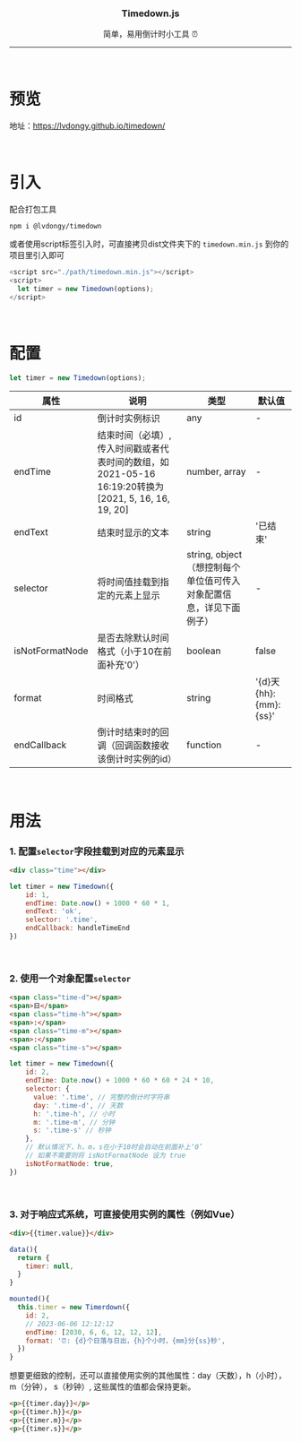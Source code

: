 <h3 align="center">Timedown.js</h3>
<p align="center">简单，易用倒计时小工具 ⏰</p>

- - -
<br>

# 预览

地址：https://lvdongy.github.io/timedown/

<br>

# 引入

配合打包工具
```
npm i @lvdongy/timedown
```

或者使用script标签引入时，可直接拷贝dist文件夹下的 `timedown.min.js` 到你的项目里引入即可

```javascript
<script src="./path/timedown.min.js"></script>
<script>
  let timer = new Timedown(options);
</script>
```

<br>

# 配置
```javascript
let timer = new Timedown(options);
```
属性 | 说明 | 类型 | 默认值
|  ----  | ----  | ----  | ----  |
id | 倒计时实例标识 | any | - |
endTime | 结束时间（必填）, 传入时间戳或者代表时间的数组，如2021-05-16 16:19:20转换为[2021, 5, 16, 16, 19, 20] | number, array | - |
endText | 结束时显示的文本 | string | '已结束' |
selector | 将时间值挂载到指定的元素上显示 | string, object（想控制每个单位值可传入对象配置信息，详见下面例子） | - |
isNotFormatNode | 是否去除默认时间格式（小于10在前面补充'0'） | boolean | false |
format | 时间格式 | string | '{d}天 {hh}:{mm}:{ss}' |
endCallback | 倒计时结束时的回调（回调函数接收该倒计时实例的id） | function | - |


<br>


# 用法

### 1. 配置`selector`字段挂载到对应的元素显示
```html
<div class="time"></div>
```
```javascript
let timer = new Timedown({
    id: 1,
    endTime: Date.now() + 1000 * 60 * 1,
    endText: 'ok',
    selector: '.time',
    endCallback: handleTimeEnd
})
```

<br>

### 2. 使用一个对象配置`selector`
```html
<span class="time-d"></span>
<span>日</span>
<span class="time-h"></span>
<span>:</span>
<span class="time-m"></span>
<span>:</span>
<span class="time-s"></span>
```
```javascript
let timer = new Timedown({
    id: 2,
    endTime: Date.now() + 1000 * 60 * 60 * 24 * 10,
    selector: {
      value: '.time', // 完整的倒计时字符串
      day: '.time-d', // 天数
      h: '.time-h', // 小时
      m: '.time-m', // 分钟
      s: '.time-s' // 秒钟
    },
    // 默认情况下，h，m，s在小于10时会自动在前面补上‘0’
    // 如果不需要则将 isNotFormatNode 设为 true
    isNotFormatNode: true,
})
```

<br>

### 3. 对于响应式系统，可直接使用实例的属性（例如Vue）
```html
<div>{{timer.value}}</div>
```
```javascript
data(){
  return {
    timer: null,
  }
}

mounted(){
  this.timer = new Timerdown({
    id: 2,
    // 2023-06-06 12:12:12
    endTime: [2030, 6, 6, 12, 12, 12], 
    format: '⏰: {d}个日落与日出，{h}个小时，{mm}分{ss}秒',
  })
}
```
想要更细致的控制，还可以直接使用实例的其他属性：day（天数），h（小时）， m（分钟）， s（秒钟）, 这些属性的值都会保持更新。
```html
<p>{{timer.day}}</p>
<p>{{timer.h}}</p>
<p>{{timer.m}}</p>
<p>{{timer.s}}</p>
```



